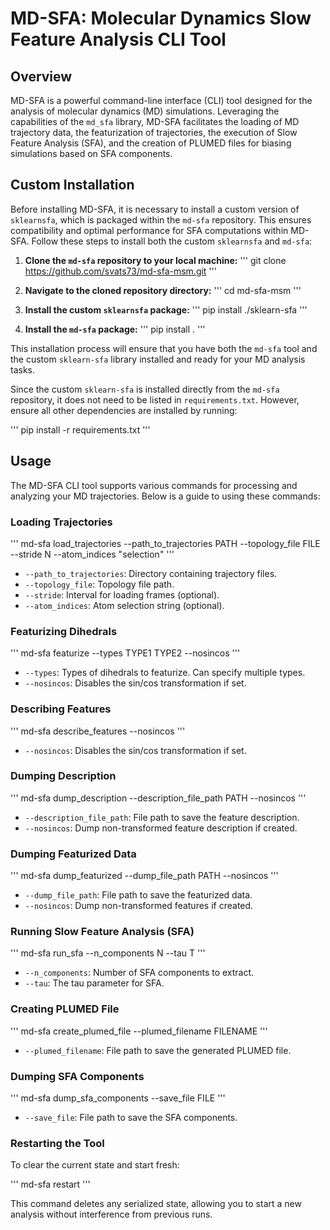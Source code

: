 # MD-SFA: Molecular Dynamics Slow Feature Analysis CLI Tool

## Overview

MD-SFA is a powerful command-line interface (CLI) tool designed for the analysis of molecular dynamics (MD) simulations. Leveraging the capabilities of the `md_sfa` library, MD-SFA facilitates the loading of MD trajectory data, the featurization of trajectories, the execution of Slow Feature Analysis (SFA), and the creation of PLUMED files for biasing simulations based on SFA components. 

## Custom Installation

Before installing MD-SFA, it is necessary to install a custom version of `sklearnsfa`, which is packaged within the `md-sfa` repository. This ensures compatibility and optimal performance for SFA computations within MD-SFA. Follow these steps to install both the custom `sklearnsfa` and `md-sfa`:

1. **Clone the `md-sfa` repository to your local machine:**
''' git clone https://github.com/svats73/md-sfa-msm.git '''

2. **Navigate to the cloned repository directory:**
''' cd md-sfa-msm '''

3. **Install the custom `sklearnsfa` package:**
''' pip install ./sklearn-sfa '''

4. **Install the `md-sfa` package:**
''' pip install . '''

This installation process will ensure that you have both the `md-sfa` tool and the custom `sklearn-sfa` library installed and ready for your MD analysis tasks.

Since the custom `sklearn-sfa` is installed directly from the `md-sfa` repository, it does not need to be listed in `requirements.txt`. However, ensure all other dependencies are installed by running:

''' pip install -r requirements.txt '''

## Usage

The MD-SFA CLI tool supports various commands for processing and analyzing your MD trajectories. Below is a guide to using these commands:

### Loading Trajectories

''' md-sfa load_trajectories --path_to_trajectories PATH --topology_file FILE --stride N --atom_indices "selection" '''

- `--path_to_trajectories`: Directory containing trajectory files.
- `--topology_file`: Topology file path.
- `--stride`: Interval for loading frames (optional).
- `--atom_indices`: Atom selection string (optional).

### Featurizing Dihedrals

''' md-sfa featurize --types TYPE1 TYPE2 --nosincos '''

- `--types`: Types of dihedrals to featurize. Can specify multiple types.
- `--nosincos`: Disables the sin/cos transformation if set.

### Describing Features

''' md-sfa describe_features --nosincos '''

- `--nosincos`: Disables the sin/cos transformation if set.

### Dumping Description

''' md-sfa dump_description --description_file_path PATH --nosincos '''

- `--description_file_path`: File path to save the feature description.
- `--nosincos`: Dump non-transformed feature description if created.

### Dumping Featurized Data

''' md-sfa dump_featurized --dump_file_path PATH --nosincos '''

- `--dump_file_path`: File path to save the featurized data.
- `--nosincos`: Dump non-transformed features if created.

### Running Slow Feature Analysis (SFA)

''' md-sfa run_sfa --n_components N --tau T '''

- `--n_components`: Number of SFA components to extract.
- `--tau`: The tau parameter for SFA.

### Creating PLUMED File

''' md-sfa create_plumed_file --plumed_filename FILENAME '''

- `--plumed_filename`: File path to save the generated PLUMED file.

### Dumping SFA Components

''' md-sfa dump_sfa_components --save_file FILE '''

- `--save_file`: File path to save the SFA components.

### Restarting the Tool

To clear the current state and start fresh:

''' md-sfa restart '''

This command deletes any serialized state, allowing you to start a new analysis without interference from previous runs.

